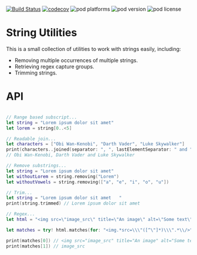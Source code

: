 [![Build Status](https://travis-ci.org/visualNACert/StringUtilities.svg?branch=master)](https://travis-ci.org/visualNACert/StringUtilities) [![codecov](https://codecov.io/gh/visualNACert/StringUtilities/branch/master/graph/badge.svg)](https://codecov.io/gh/visualNACert/StringUtilities) ![pod platforms](https://img.shields.io/cocoapods/p/StringUtilities.svg) ![pod version](https://img.shields.io/cocoapods/v/StringUtilities.svg) ![pod license](https://img.shields.io/cocoapods/l/StringUtilities.svg)

# String Utilities

This is a small collection of utilities to work with strings easily, including:

- Removing multiple occurrences of multiple strings.
- Retrieving regex capture groups.
- Trimming strings.

# API

```swift

// Range based subscript...
let string = "Lorem ipsum dolor sit amet"
let lorem = string[0..<5]

// Readable join...
let characters = ["Obi Wan-Kenobi", "Darth Vader", "Luke Skywalker"]
print(characters..joined(separator: ", ", lastElementSeparator: " and "))
// Obi Wan-Kenobi, Darth Vader and Luke Skywalker

// Remove substrings...
let string = "Lorem ipsum dolor sit amet"
let withoutLorem = string.removing("Lorem")
let withoutVowels = string.removing(["a", "e", "i", "o", "u"])

// Trim...
let string = "Lorem ipsum dolor sit amet   "
print(string.trimmed) // Lorem ipsum dolor sit amet

// Regex...
let html = "<img src=\"image_src\" title=\"An image\" alt=\"Some text\" />"

let matches = try! html.matches(for: "<img.*src=\\\"([^\"]*)\\\".*\\/>")

print(matches[0]) // <img src="image_src" title="An image" alt="Some text" />
print(matches[1]) // image_src

```
